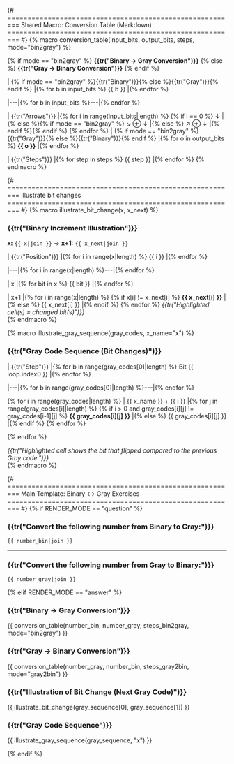 {# =========================================================
   Shared Macro: Conversion Table (Markdown)
   ========================================================= #}
{% macro conversion_table(input_bits, output_bits, steps, mode="bin2gray") %}

{% if mode == "bin2gray" %}
**{{tr("Binary → Gray Conversion")}}**
{% else %}
**{{tr("Gray → Binary Conversion")}}**
{% endif %}

| {% if mode == "bin2gray" %}{{tr("Binary")}}{% else %}{{tr("Gray")}}{% endif %} |{% for b in input_bits %} {{ b }} |{% endfor %}

|---|{% for b in input_bits %}---|{% endfor %}

| {{tr("Arrows")}} |{% for i in range(input_bits|length) %}
{% if i == 0 %} ↓ |{% else %}{% if mode == "bin2gray" %} ↘ ⊕ ↓ |{% else %} ↗ ⊕ ↓ |{% endif %}{% endif %}
{% endfor %}
| {% if mode == "bin2gray" %}{{tr("Gray")}}{% else %}{{tr("Binary")}}{% endif %} |{% for o in output_bits %} **{{ o }}** |{% endfor %}

| {{tr("Steps")}} |{% for step in steps %} {{ step }} |{% endfor %}
{% endmacro %}


{# =========================================================
   Illustrate bit changes
   ========================================================= #}
{% macro illustrate_bit_change(x, x_next) %}
### {{tr("Binary Increment Illustration")}}

**x:** `{{ x|join }}` → **x+1:** `{{ x_next|join }}`  

| {{tr("Position")}} |{% for i in range(x|length) %} {{ i }} |{% endfor %}

|---|{% for i in range(x|length) %}---|{% endfor %}

| x |{% for bit in x %} {{ bit }} |{% endfor %}

| x+1 |{% for i in range(x|length) %}
{% if x[i] != x_next[i] %} **{{ x_next[i] }}** |{% else %} {{ x_next[i] }} |{% endif %}
{% endfor %}
*{{tr("Highlighted cell(s) = changed bit(s)")}}*  
{% endmacro %}


{% macro illustrate_gray_sequence(gray_codes, x_name="x") %}
### {{tr("Gray Code Sequence (Bit Changes)")}}

| {{tr("Step")}} |{% for b in range(gray_codes[0]|length) %} Bit {{ loop.index0 }} |{% endfor %}

|---|{% for b in range(gray_codes[0]|length) %}---|{% endfor %}

{% for i in range(gray_codes|length) %}
| {{ x_name }} + {{ i }} |{% for j in range(gray_codes[i]|length) %}
{% if i > 0 and gray_codes[i][j] != gray_codes[i-1][j] %} **{{ gray_codes[i][j] }}** |{% else %} {{ gray_codes[i][j] }} |{% endif %}
{% endfor %}

{% endfor %}


*{{tr("Highlighted cell shows the bit that flipped compared to the previous Gray code.")}}*  
{% endmacro %}


{# =========================================================
   Main Template: Binary <-> Gray Exercises
   ========================================================= #}
{% if RENDER_MODE == "question" %}

### {{tr("Convert the following number from Binary to Gray:")}}
 
`{{ number_bin|join }}`  

---

### {{tr("Convert the following number from Gray to Binary:")}}

`{{ number_gray|join }}`  

{% elif RENDER_MODE == "answer" %}

### {{tr("Binary → Gray Conversion")}}
{{ conversion_table(number_bin, number_gray, steps_bin2gray, mode="bin2gray") }}

### {{tr("Gray → Binary Conversion")}}
{{ conversion_table(number_gray, number_bin, steps_gray2bin, mode="gray2bin") }}

### {{tr("Illustration of Bit Change (Next Gray Code)")}}
{{ illustrate_bit_change(gray_sequence[0], gray_sequence[1]) }}

### {{tr("Gray Code Sequence")}}
{{ illustrate_gray_sequence(gray_sequence, "x") }}

{% endif %}
